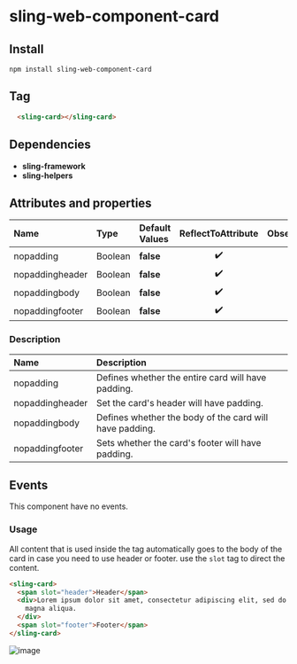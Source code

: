 # sling-web-component-card

## Install

```
npm install sling-web-component-card
```

## Tag

```HTML
  <sling-card></sling-card>
```

## Dependencies

* **sling-framework**
* **sling-helpers**

## Attributes and properties

|Name|Type|Default Values|ReflectToAttribute|Observer|callSdk|
|:--|:--|:--|:--:|:--|:--:|
|nopadding|Boolean|**false**|:heavy_check_mark:|
|nopaddingheader|Boolean|**false**|:heavy_check_mark:|
|nopaddingbody|Boolean|**false**|:heavy_check_mark:|
|nopaddingfooter|Boolean|**false**|:heavy_check_mark:|

### Description

|Name|Description|
|:---|:---|
|nopadding |Defines whether the entire card will have padding.|
|nopaddingheader|Set the card's header will have padding.|
|nopaddingbody|Defines whether the body of the card will have padding.|
|nopaddingfooter|Sets whether the card's footer will have padding.|

## Events

This component have no events.

### Usage

All content that is used inside the tag automatically goes to the body of the card in case you need to use header or footer.
use the `slot` tag to direct the content.

```HTML
<sling-card>
  <span slot="header">Header</span>
  <div>Lorem ipsum dolor sit amet, consectetur adipiscing elit, sed do eiusmod tempor incididunt ut labore et dolore
    magna aliqua.
  </div>
  <span slot="footer">Footer</span>
</sling-card>
```

![image](https://user-images.githubusercontent.com/22959060/45841419-27c20600-bcf0-11e8-80fc-c9d407b640a2.png)
